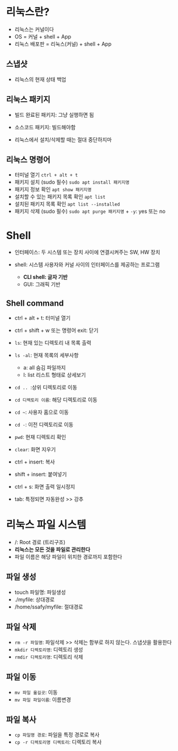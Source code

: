 # 리눅스란?
- 리눅스는 커널이다
- OS = 커널 + shell + App
- 리눅스 배포판 = 리눅스(커널) + shell + App

## 스냅샷
- 리눅스의 현재 상태 백업

## 리눅스 패키지
- 빌드 완료된 패키지: 그냥 실행하면 됨
- 소스코드 패키지: 빌드해야함

- 리눅스에서 설치/삭제할 때는 절대 중단하지마

## 리눅스 명령어
- 터미널 열기
`ctrl + alt + t`
- 패키지 설치 (sudo 필수)
`sudo apt install 패키지명`
- 패키지 정보 확인
`apt show 패키지명`
- 설치할 수 있는 패키지 목록 확인
`apt list`
- 설치된 패키지 목록 확인
`apt list --installed`
- 패키지 삭제 (sudo 필수)
`sudo apt purge 패키지명` + `-y`: yes 또는 no

# Shell
- 인터페이스: 두 시스템 또는 장치 사이에 연결시켜주는 SW, HW 장치

- shell: 시스템 사용자와 커널 사이의 인터페이스를 제공하는 프로그램
  - **CLI shell: 글자 기반**
  - GUI: 그래픽 기반

## Shell command
- ctrl + alt + t: 터미널 열기
- ctrl + shift + w 또는 명령어 exit: 닫기
- `ls`: 현재 있는 디렉토리 내 목록 출력
- `ls -al`: 현재 목록의 세부사항
  - a: all 숨김 파일까지
  - l: list 리스트 형태로 상세보기

- `cd .. `:상위 디렉토리로 이동
- `cd 디렉토리 이름`: 해당 디렉토리로 이동
- `cd ~`: 사용자 홈으로 이동
- `cd -`: 이전 디렉토리로 이동

- `pwd`: 현재 디렉토리 확인
- `clear`: 화면 지우기

- ctrl + insert: 복사
- shift + insert: 붙여넣기

- ctrl + s: 화면 출력 일시정지
- tab: 특정되면 자동완성 >> 강추

# 리눅스 파일 시스템
- /: Root 경로 (트리구조)
- **리눅스는 모든 것을 파일로 관리한다**
- 파일 이름은 해당 파일이 위치한 경로까지 포함한다

## 파일 생성
- touch 파일명: 파일생성
- ./myfile: 상대경로
- /home/ssafy/myfile: 절대경로

## 파일 삭제
- `rm -r 파일명`: 파일삭제 >> 삭제는 함부로 하지 않는다. 스냅샷을 활용한다
- `mkdir 디렉토리명`: 디렉토리 생성
- `rmdir 디렉토리명`: 디렉토리 삭제

## 파일 이동
- `mv 파일 옮길곳`: 이동
- `mv 파일 파일이름`: 이름변경

## 파일 복사
- `cp 파일명 경로`: 파일을 특정 경로로 복사
- `cp -r 디렉토리명 디렉토리`: 디렉토리 복사